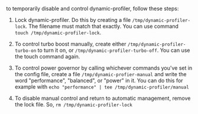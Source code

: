 to temporarily disable and control dynamic-profiler, follow these steps:

1) Lock dynamic-profiler. Do this by creating a file ```/tmp/dynamic-profiler-lock```. The filename must match that exactly. You can use command ```touch /tmp/dynamic-profiler-lock```.

2) To control turbo boost manually, create either ```/tmp/dynamic-profiler-turbo-on``` to turn it on, or ```/tmp/dynamic-profiler-turbo-off```. You can use the touch command again.

3) To control power governor by calling whichever commands you've set in the config file, create a file ```/tmp/dynamic-profier-manual``` and write the word "performance", "balanced", or "power" in it. You can do this for example with ```echo "performance" | tee /tmp/dynamic-profiler/manual```

4) To disable manual control and return to automatic management, remove the lock file. So, ```rm /tmp/dynamic-profiler-lock```
